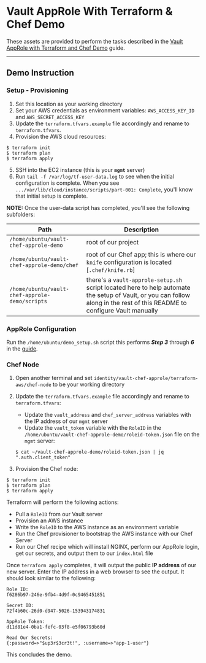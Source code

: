 # Vault AppRole With Terraform & Chef Demo

These assets are provided to perform the tasks described in the [Vault AppRole with Terraform and Chef Demo](https://www.vaultproject.io/guides/identity/approle-trusted-entities.html) guide.


----

## Demo Instruction

### Setup - Provisioning

1. Set this location as your working directory
2. Set your AWS credentials as environment variables: `AWS_ACCESS_KEY_ID` and `AWS_SECRET_ACCESS_KEY`
3. Update the `terraform.tfvars.example` file accordingly and rename to `terraform.tfvars`.
4. Provision the AWS cloud resources:
```plaintext
$ terraform init
$ terraform plan
$ terraform apply
```

5. SSH into the EC2 instance (this is your **`mgmt`** server)
6. Run `tail -f /var/log/tf-user-data.log` to see when the initial configuration is complete. When you see `.../var/lib/cloud/instance/scripts/part-001: Complete`, you'll know that initial setup is complete.

**NOTE:** Once the user-data script has completed, you'll see the following subfolders:

| Path                                | Description                            |
|-------------------------------------|----------------------------------------|
| `/home/ubuntu/vault-chef-approle-demo` | root of our project                 |
| `/home/ubuntu/vault-chef-approle-demo/chef` | root of our Chef app; this is where our `knife` configuration is located [`.chef/knife.rb`]  |
| `/home/ubuntu/vault-chef-approle-demo/scripts` | there's a `vault-approle-setup.sh` script located here to help automate the setup of Vault, or you can follow along in the rest of this README to configure Vault manually  |


### AppRole Configuration

Run the `/home/ubuntu/demo_setup.sh` script this performs ***Step 3*** through ***6*** in the [guide](https://www.vaultproject.io/guides/identity/approle-trusted-entities.html#steps).


### Chef Node

1. Open another terminal and set  `identity/vault-chef-approle/terraform-aws/chef-node` to be your working directory

2. Update the `terraform.tfvars.example` file accordingly and rename to `terraform.tfvars`:
    * Update the `vault_address` and `chef_server_address` variables with the IP address of our `mgmt` server
    * Update the `vault_token` variable with the `RoleID` in the `/home/ubuntu/vault-chef-approle-demo/roleid-token.json` file on the `mgmt` server:

    ```plaintext
    $ cat ~/vault-chef-approle-demo/roleid-token.json | jq ".auth.client_token"
    ```

3. Provision the Chef node:
```plaintext
$ terraform init
$ terraform plan
$ terraform apply
```

Terraform will perform the following actions:

- Pull a `RoleID` from our Vault server
- Provision an AWS instance
- Write the `RoleID` to the AWS instance as an environment variable
- Run the Chef provisioner to bootstrap the AWS instance with our Chef Server
- Run our Chef recipe which will install NGINX, perform our AppRole login, get our secrets, and output them to our `index.html` file

Once `terraform apply` completes, it will output the public **IP address** of our new server. Enter the IP address in a web browser to see the output. It should look similar to the following:

```plaintext
Role ID:
f6286b97-246e-9fb4-4d9f-0c9465451851

Secret ID:
72f4b60c-26d0-d947-5026-153943174831

AppRole Token:
d11d81e4-0ba1-fefc-03f8-e5f06793b60d

Read Our Secrets:
{:password=>"$up3r$3cr3t!", :username=>"app-1-user"}
```

This concludes the demo.
